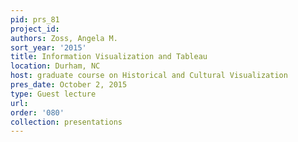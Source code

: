 ```yaml
---
pid: prs_81
project_id: 
authors: Zoss, Angela M.
sort_year: '2015'
title: Information Visualization and Tableau
location: Durham, NC
host: graduate course on Historical and Cultural Visualization
pres_date: October 2, 2015
type: Guest lecture
url: 
order: '080'
collection: presentations
---
```

